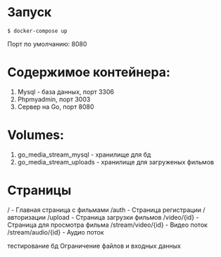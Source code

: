 # Запуск

```shell
$ docker-compose up
```

Порт по умолчанию: 8080

# Содержимое контейнера:

1. Mysql - база данных, порт 3306
2. Phpmyadmin, порт 3003
3. Сервер на Go, порт 8080

# Volumes:

1. go_media_stream_mysql - хранилище для бд
2. go_media_stream_uploads - хранилище для загруженых фильмов

# Страницы

/ - Главная страница с фильмами
/auth - Страница регистрации / авторизации
/upload - Страница загрузки фильмов
/video/{id} - Страница для просмотра фильма
/stream/video/{id} - Видео поток
/stream/audio/{id} - Аудио поток

тестирование бд
Ограничение файлов и входных данных

